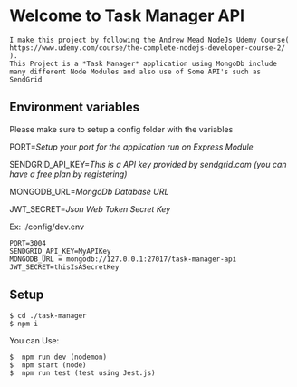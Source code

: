 # Welcome to Task Manager API
    I make this project by following the Andrew Mead NodeJs Udemy Course( https://www.udemy.com/course/the-complete-nodejs-developer-course-2/ ).
    This Project is a *Task Manager* application using MongoDb include many different Node Modules and also use of Some API's such as SendGrid

## Environment variables
Please make sure to setup a config folder with the variables

PORT=*Setup your port for the application run on Express Module*

SENDGRID_API_KEY=*This is a API key provided by sendgrid.com (you can have a free plan by registering)*

MONGODB_URL=*MongoDb Database URL*

JWT_SECRET=*Json Web Token Secret Key*

Ex: ./config/dev.env
```
PORT=3004
SENDGRID_API_KEY=MyAPIKey
MONGODB_URL = mongodb://127.0.0.1:27017/task-manager-api
JWT_SECRET=thisIsASecretKey
```

## Setup
```
$ cd ./task-manager
$ npm i
```
You can Use:
```
$  npm run dev (nodemon)
$  npm start (node)
$  npm run test (test using Jest.js)
```
